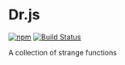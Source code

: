 # Dr.js

[![npm](https://img.shields.io/npm/v/dr-js.svg)](https://www.npmjs.com/package/dr-js)
[![Build Status](https://travis-ci.org/dr-js/dr-js.svg?branch=master)](https://travis-ci.org/dr-js/dr-js)

A collection of strange functions